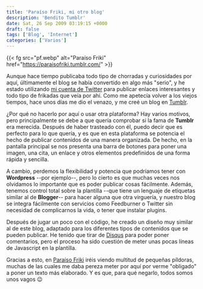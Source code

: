 ```yaml
---
title: 'Paraíso Friki, mi otro blog'
description: 'Bendito Tumblr'
date: Sat, 26 Sep 2009 03:19:15 +0000
draft: false
tags: ['Blog', 'Internet']
categories: ['Varios']
---
```


{{< fg src="pf.webp" alt="Paraíso Friki" href="https://paraisofriki.tumblr.com/" >}}

Aunque hace tiempo publicaba todo tipo de chorradas y curiosidades por aquí, últimamente el blog se había convertido en algo más "serio", y he estado utilizando [mi cuenta de Twitter](http://twitter.com/manuelsagra) para publicar enlaces interesantes y todo tipo de frikadas que veía por ahí. Como me apetecía volver a los viejos tiempos, hace unos días me dio el venazo, y me creé un blog en [Tumblr](http://www.tumblr.com/).

¿Por qué no hacerlo por aquí o usar otra plataforma? Hay varios motivos, pero principalmente se debe a que quería comprobar si la fama de **Tumblr** era merecida. Después de haber trasteado con él, puedo decir que es perfecto para lo que quería, y es que en esta plataforma se potencia el hecho de publicar contenidos de una manera organizada. De hecho, en la pantalla principal se nos presenta una barra de botones para poner una imagen, una cita, un enlace y otros elementos predefinidos de una forma rápida y sencilla.

A cambio, perdemos la flexibilidad y potencia que podríamos tener con **Wordpress** --por ejemplo--, pero lo cierto es que muchas veces nos olvidamos lo importante que es poder publicar cosas fácilmente. Además, tenemos control total sobre la plantilla --que tiene un lenguaje de etiquetas similar al de **Blogger**-- para hacer alguna que otra virguería, y nuestro blog se integra fácilmente con servicios como Feedburner o Twitter sin necesidad de complicarnos la vida, o tener que instalar plugins.

Después de jugar un poco con el código, he creado un diseño muy similar al de este blog, adaptado para los diferentes tipos de contenidos que se pueden publicar. He tenido que tirar de [Disqus](http://disqus.com/) para poder poner comentarios, pero el proceso ha sido cuestión de meter unas pocas líneas de Javascript en la plantilla.

Gracias a esto, en [Paraíso Friki](https://paraisofriki.tumblr.com/) iréis viendo multitud de pequeñas píldoras, muchas de las cuales me daba pereza meter por aquí por verme "obligado" a poner un texto más elaborado. Y es que, para qué negarlo, todos somos unos vagos :wink: